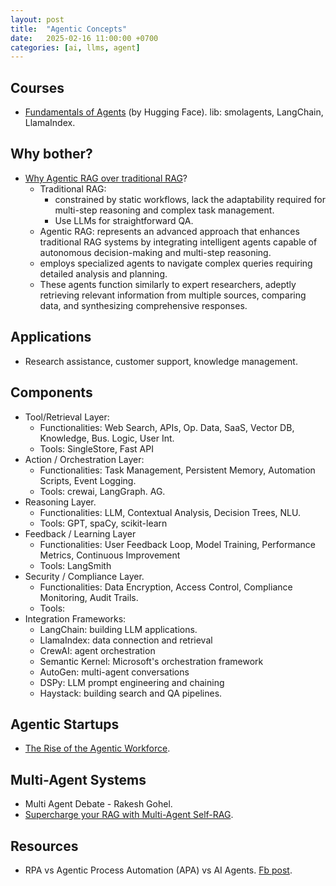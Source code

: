 ```yaml
---
layout: post
title:  "Agentic Concepts"
date:   2025-02-16 11:00:00 +0700
categories: [ai, llms, agent]
---
```


## Courses
- [Fundamentals of Agents](https://huggingface.co/learn/agents-course/en/unit0/introduction) (by Hugging Face). lib: smolagents, LangChain, LlamaIndex.

## Why bother?
- [Why Agentic RAG over traditional RAG](https://www.facebook.com/groups/miaigroup/permalink/1827814437989820/?mibextid=wwXIfr&rdid=E4rFMY51Tqh1fgpS&share_url=https%3A%2F%2Fwww.facebook.com%2Fshare%2Fp%2F18m3S6gThA%2F%3Fmibextid%3DwwXIfr#)?
  - Traditional RAG:
    - constrained by static workflows, lack the adaptability required for multi-step reasoning and complex task management.
    - Use LLMs for straightforward QA.
  -  Agentic RAG: represents an advanced approach that enhances traditional RAG systems by integrating intelligent agents capable of autonomous decision-making and multi-step reasoning.
    - employs specialized agents to navigate complex queries requiring detailed analysis and planning.
    - These agents function similarly to expert researchers, adeptly retrieving relevant information from multiple sources, comparing data, and synthesizing comprehensive responses. 

## Applications
- Research assistance, customer support, knowledge management.

## Components
- Tool/Retrieval Layer:
  - Functionalities: Web Search, APIs, Op. Data, SaaS, Vector DB, Knowledge, Bus. Logic, User Int.
  - Tools: SingleStore, Fast API
- Action / Orchestration Layer:
  - Functionalities: Task Management, Persistent Memory, Automation Scripts, Event Logging.
  - Tools: crewai, LangGraph. AG.
- Reasoning Layer.
  - Functionalities: LLM, Contextual Analysis, Decision Trees, NLU.
  - Tools: GPT, spaCy, scikit-learn
- Feedback / Learning Layer
  - Functionalities: User Feedback Loop, Model Training, Performance Metrics, Continuous Improvement
  - Tools: LangSmith
- Security / Compliance Layer.
  - Functionalities: Data Encryption, Access Control, Compliance Monitoring, Audit Trails.
  - Tools:
- Integration Frameworks:
  - LangChain: building LLM applications.
  - LlamaIndex: data connection and retrieval
  - CrewAI: agent orchestration
  - Semantic Kernel: Microsoft's orchestration framework
  - AutoGen: multi-agent conversations
  - DSPy: LLM prompt engineering and chaining
  - Haystack: building search and QA pipelines.   

## Agentic Startups
- [The Rise of the Agentic Workforce](https://www.tanayj.com/p/the-rise-of-the-agentic-workforce).

## Multi-Agent Systems
- Multi Agent Debate - Rakesh Gohel.
- [Supercharge your RAG with Multi-Agent Self-RAG](https://towardsdatascience.com/supercharge-your-rag-with-multi-agent-self-rag/).

## Resources
- RPA vs Agentic Process Automation (APA) vs AI Agents. [Fb post](https://www.facebook.com/groups/cto.platform/permalink/2062130487566316/?mibextid=wwXIfr&rdid=8S1pmvmcZ9mHF1JV&share_url=https%3A%2F%2Fwww.facebook.com%2Fshare%2Fp%2F1HqGSo4yQn%2F%3Fmibextid%3DwwXIfr#).
